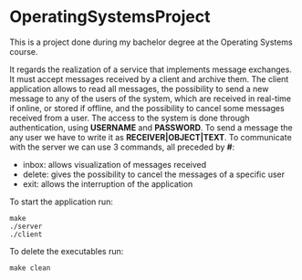 # OperatingSystemsProject
This is a project done during my bachelor degree at the Operating Systems course.

It regards the realization of a service that implements message exchanges. It must accept messages received
by a client and archive them.
The client application allows to read all messages, the possibility to send a new message to any
of the users of the system, which are received in real-time if online, or stored if offline, and the possibility
to cancel some messages received from a user.
The access to the system is done through authentication, using **USERNAME** and **PASSWORD**.
To send a message the any user we have to write it as **RECEIVER|OBJECT|TEXT**.
To communicate with the server we can use 3 commands, all preceded by **#**:
* inbox: allows visualization of messages received
* delete: gives the possibility to cancel the messages of a specific user
* exit: allows the interruption of the application

To start the application run:
```
make
./server
./client
```
To delete the executables run:
```
make clean
```
